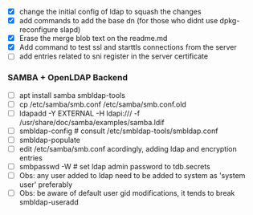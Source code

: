 - [x] change the initial config of ldap to squash the changes
- [x] add commands to add the base dn (for those who didnt use dpkg-reconfigure slapd)
- [x] Erase the merge blob text on the readme.md
- [x] Add command to test ssl and starttls connections from the server
- [ ] add entries related to sni register in the server certificate

### SAMBA + OpenLDAP Backend

- [ ] apt install samba smbldap-tools
- [ ] cp /etc/samba/smb.conf /etc/samba/smb.conf.old
- [ ] ldapadd -Y EXTERNAL -H ldapi:/// -f /usr/share/doc/samba/examples/samba.ldif
- [ ] smbldap-config # consult /etc/smbldap-tools/smbldap.conf
- [ ] smbldap-populate
- [ ] edit /etc/samba/smb.conf acordingly, adding ldap and encryption entries
- [ ] smbpasswd -W # set ldap admin password to tdb.secrets
- [ ] Obs: any user added to ldap need to be added to system as 'system user' preferably
- [ ] Obs: be aware of default user gid modifications, it tends to break smbldap-useradd